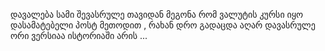 დავალება სამი შევასრულე თავიდან მეგონა რომ ვალუტის კურსი იყო დასამატებელი  პოსტ მეთოდით , რახან დრო  გადაცდა აღარ დავასრულე ორი ვერსიაა ისტორიაში არის ... 
